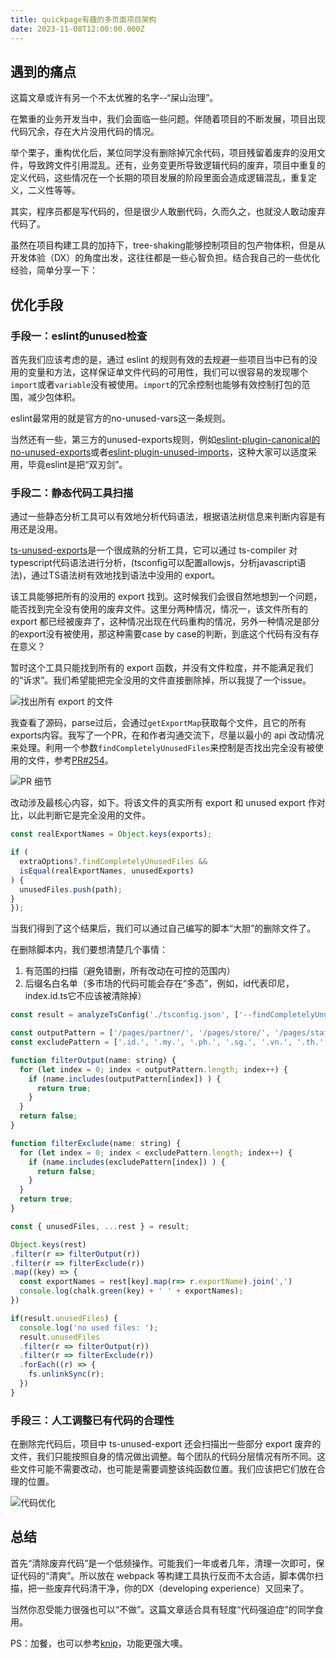 ```yaml
---
title: quickpage有趣的多页面项目架构
date: 2023-11-08T12:00:00.000Z
---
```


## 遇到的痛点

这篇文章或许有另一个不太优雅的名字--“屎山治理”。

在繁重的业务开发当中，我们会面临一些问题。伴随着项目的不断发展，项目出现代码冗余，存在大片没用代码的情况。

举个栗子，重构优化后，某位同学没有删除掉冗余代码，项目残留着废弃的没用文件，导致跨文件引用混乱。还有，业务变更所导致逻辑代码的废弃，项目中重复的定义代码，这些情况在一个长期的项目发展的阶段里面会造成逻辑混乱，重复定义，二义性等等。

其实，程序员都是写代码的，但是很少人敢删代码，久而久之，也就没人敢动废弃代码了。

虽然在项目构建工具的加持下，tree-shaking能够控制项目的包产物体积，但是从开发体验（DX）的角度出发，这往往都是一些心智负担。结合我自己的一些优化经验，简单分享一下：

## 优化手段

### 手段一：eslint的unused检查

首先我们应该考虑的是，通过 eslint 的规则有效的去规避一些项目当中已有的没用的变量和方法，这样保证单文件代码的可用性，我们可以很容易的发现哪个`import`或者`variable`没有被使用。`import`的冗余控制也能够有效控制打包的范围，减少包体积。

eslint最常用的就是官方的no-unused-vars这一条规则。

当然还有一些，第三方的unused-exports规则，例如[eslint-plugin-canonical的no-unused-exports](https://github.com/gajus/eslint-plugin-canonical#no-unused-exports)或者[eslint-plugin-unused-imports](https://github.com/sweepline/eslint-plugin-unused-imports)，这种大家可以适度采用，毕竟eslint是把“双刃剑”。

### 手段二：静态代码工具扫描

通过一些静态分析工具可以有效地分析代码语法，根据语法树信息来判断内容是有用还是没用。

[ts-unused-exports](https://github.com/pzavolinsky/ts-unused-exports)是一个很成熟的分析工具，它可以通过 ts-compiler 对 typescript代码语法进行分析，(tsconfig可以配置allowjs，分析javascript语法)，通过TS语法树有效地找到语法中没用的 export。

该工具能够把所有的没用的 export 找到。这时候我们会很自然地想到一个问题，能否找到完全没有使用的废弃文件。这里分两种情况，情况一，该文件所有的 export 都已经被废弃了，这种情况出现在代码重构的情况，另外一种情况是部分的export没有被使用，那这种需要case by case的判断，到底这个代码有没有存在意义？

暂时这个工具只能找到所有的 export 函数，并没有文件粒度，并不能满足我们的“诉求”。我们希望能把完全没用的文件直接删除掉，所以我提了一个issue。

![找出所有 export 的文件](https://p6-juejin.byteimg.com/tos-cn-i-k3u1fbpfcp/00d75503df6c48bb8a05796f2dab0d46~tplv-k3u1fbpfcp-jj-mark:0:0:0:0:q75.image#?w=2892\&h=1784\&s=523492\&e=png\&b=ffffff)

我查看了源码，parse过后，会通过`getExportMap`获取每个文件，且它的所有exports内容。我写了一个PR，在和作者沟通交流下，尽量以最小的 api 改动情况来处理。利用一个参数`findCompletelyUnusedFiles`来控制是否找出完全没有被使用的文件，参考[PR#254](https://github.com/pzavolinsky/ts-unused-exports/pull/254)。

![PR 细节](https://p1-juejin.byteimg.com/tos-cn-i-k3u1fbpfcp/f1f489fde5674dc0ac8cada722eb77b3~tplv-k3u1fbpfcp-jj-mark:0:0:0:0:q75.image#?w=2316\&h=1810\&s=426636\&e=png\&b=ffffff)

改动涉及最核心内容，如下。将该文件的真实所有 export 和 unused export 作对比，以此判断它是完全没用的文件。

```javascript
const realExportNames = Object.keys(exports);

if (
  extraOptions?.findCompletelyUnusedFiles &&
  isEqual(realExportNames, unusedExports)
) {
  unusedFiles.push(path);
}
});
```

当我们得到了这个结果后，我们可以通过自己编写的脚本“大胆”的删除文件了。

在删除脚本内，我们要想清楚几个事情：

1.  有范围的扫描（避免错删，所有改动在可控的范围内）
2.  后缀名白名单（多市场的代码可能会存在“多态”，例如，id代表印尼，index.id.ts它不应该被清除掉）

```javascript
const result = analyzeTsConfig('./tsconfig.json', ['--findCompletelyUnusedFiles']);

const outputPattern = ['/pages/partner/', '/pages/store/', '/pages/staff/', '/services/'];
const excludePattern = ['.id.', '.my.', '.ph.', '.sg.', '.vn.', '.th.', '.br.'];

function filterOutput(name: string) {
  for (let index = 0; index < outputPattern.length; index++) {
    if (name.includes(outputPattern[index]) ) {
      return true;
    }
  }
  return false;
}

function filterExclude(name: string) {
  for (let index = 0; index < excludePattern.length; index++) {
    if (name.includes(excludePattern[index]) ) {
      return false;
    }
  }
  return true;
}

const { unusedFiles, ...rest } = result;

Object.keys(rest)
.filter(r => filterOutput(r))
.filter(r => filterExclude(r))
.map((key) => {
  const exportNames = rest[key].map(r=> r.exportName).join(',')
  console.log(chalk.green(key) + ' ' + exportNames);
}) 

if(result.unusedFiles) {
  console.log('no used files: ');
  result.unusedFiles
  .filter(r => filterOutput(r))
  .filter(r => filterExclude(r))
  .forEach((r) => {
    fs.unlinkSync(r);
  })
}
 ```

### 手段三：人工调整已有代码的合理性

在删除完代码后，项目中 ts-unused-export 还会扫描出一些部分 export 废弃的文件，我们只能按照自身的情况做出调整。每个团队的代码分层情况有所不同。这些文件可能不需要改动，也可能是需要调整该纯函数位置。我们应该把它们放在合理的位置。

![代码优化](https://p3-juejin.byteimg.com/tos-cn-i-k3u1fbpfcp/073fe255899d4cf3921c956bee1ffdf1~tplv-k3u1fbpfcp-jj-mark:0:0:0:0:q75.image#?w=1316\&h=784\&s=70398\&e=png\&a=1\&b=1d1d1d)

## 总结

首先“清除废弃代码”是一个低频操作。可能我们一年或者几年，清理一次即可，保证代码的“清爽”。所以放在 webpack 等构建工具执行反而不太合适，脚本偶尔扫描，把一些废弃代码清干净，你的DX（developing experience）又回来了。


当然你忍受能力很强也可以“不做”。这篇文章适合具有轻度“代码强迫症”的同学食用。

PS：加餐，也可以参考[knip](https://github.com/webpro/knip)，功能更强大噢。
